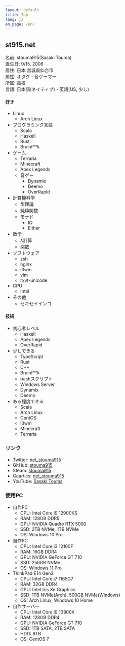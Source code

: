 ```yaml
---
layout: default
title: Top
lang: ja
en_page: /en/
---
```


## st915.net

名前: stouma915(Sasaki Touma)<br>
誕生日: 9/15, 2006<br>
居住: 日本 宮城県仙台市<br>
属性: オタク・音ゲーマー<br>
所属: 高校<br>
言語: 日本語(ネイティブ)・英語(US, 少し)
#### 好き
- Linux
  - Arch Linux
- プログラミング言語
  - Scala
  - Haskell
  - Rust
  - Brainf\*\*k
- ゲーム
  - Terraria
  - Minecraft
  - Apex Legends
  - 音ゲー
    - Dynamix
    - Deemo
    - OverRapid
- 計算機科学
  - 型理論
  - 純粋関数
  - モナド
    - IO
    - Either
- 数学
  - λ計算
  - 関数
- ソフトウェア
  - zsh
  - nginx
  - i3wm
  - vim
  - rxvt-unicode
- CPU
  - Intel
- その他
  - セキセイインコ

#### 技術
- 初心者レベル
  - Haskell
  - Apex Legends
  - OverRapid
- 少しできる
  - TypeScript
  - Rust
  - C++
  - Brainf\*\*k
  - bashスクリプト
  - Windows Server
  - Dynamix
  - Deemo
- ある程度できる
  - Scala
  - Arch Linux
  - CentOS
  - i3wm
  - Minecraft
  - Terraria

### リンク
* Twitter: [net_stouma915](https://twitter.com/net_stouma915)
* GitHub: [stouma915](https://github.com/stouma915)
* Steam: [stouma915](https://steamcommunity.com/profiles/76561199242758778)
* Geartics: [net_stouma915](https://www.geartics.com/net_stouma915)
* YouTube: [Sasaki Touma](https://www.youtube.com/channel/UCJmPPeZmL-OC03-zSb2Dcwg)

### 使用PC
- 自作PC
  - CPU: Intel Core i9 12900KS
  - RAM: 128GB DDR5
  - GPU: NVIDIA Quadro RTX 5000
  - SSD: 2TB NVMe, 1TB NVMe
  - OS: Windows 10 Pro
- 自作PC
  - CPU: Intel Core i3 12100F
  - RAM: 16GB DDR4
  - GPU: NVIDIA GeForce GT 710
  - SSD: 256GB NVMe
  - OS: Windows 11 Pro
- ThinkPad E14 Gen2
  - CPU: Intel Core i7 1165G7
  - RAM: 32GB DDR4
  - GPU: Intel Iris Xe Graphics
  - SSD: 1TB NVMe(Arch), 500GB NVMe(Windows)
  - OS: Arch Linux, Windows 10 Home
- 自作サーバー
  - CPU: Intel Core i9 10900X
  - RAM: 128GB DDR4
  - GPU: NVIDIA GeForce GT 710
  - SSD: 1TB SATA, 2TB SATA
  - HDD: 8TB
  - OS: CentOS 7
